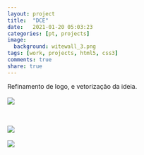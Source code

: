 ```yaml
---
layout: project
title:  "DCE"
date:   2021-01-20 05:03:23
categories: [pt, projects]
image:
  background: witewall_3.png
tags: [work, projects, html5, css3]
comments: true
share: true
---
```

Refinamento de logo, e vetorização da ideia.
<br/>
<br>
<a href="https://blog.jhonattas.com/images/posts/d7a1b824390821.56333652315b4.jpg" target="_new">
	<img src="https://blog.jhonattas.com/images/posts/d7a1b824390821.56333652315b4.jpg">
</a>

<br/>
<br>
<a href="https://blog.jhonattas.com/images/posts/52cff324390821.563336522de21.png" target="_new">
	<img src="https://blog.jhonattas.com/images/posts/52cff324390821.563336522de21.png">
</a>

<br/>
<br>
<a href="https://blog.jhonattas.com/images/posts/b0825f24390821.563336522881b.jpg" target="_new">
	<img src="https://blog.jhonattas.com/images/posts/b0825f24390821.563336522881b.jpg">
</a>